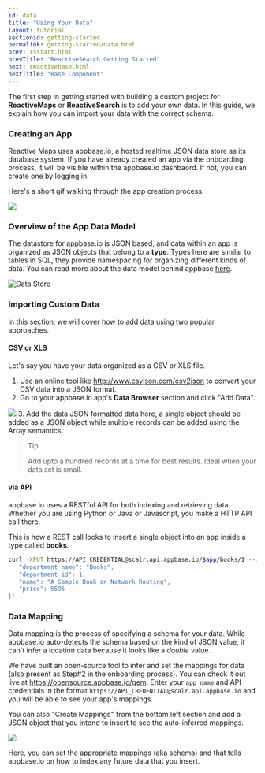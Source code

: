 ```yaml
---
id: data
title: "Using Your Data"
layout: tutorial
sectionid: getting-started
permalink: getting-started/data.html
prev: rsstart.html
prevTitle: "ReactiveSearch Getting Started"
next: reactivebase.html
nextTitle: "Base Component"
---
```


The first step in getting started with building a custom project for **ReactiveMaps** or **ReactiveSearch** is to add your own data. In this guide, we explain how you can import your data with the correct schema.

### Creating an App

Reactive Maps uses appbase.io, a hosted realtime JSON data store as its database system. If you have already created an app via the onboarding process, it will be visible within the appbase.io dashbaord. If not, you can create one by logging in.

Here's a short gif walking through the app creation process.

![](https://i.imgur.com/Y6HiHnJ.gif)

### Overview of the App Data Model

The datastore for appbase.io is JSON based, and data within an app is organized as JSON objects that belong to a **type**. Types here are similar to tables in SQL, they provide namespacing for organizing different kinds of data. You can read more about the data model behind appbase [here](http://docs.appbase.io/scalr/concepts/datamodel.html#appbase-data-schema).

![Data Store](https://i.imgur.com/LCvdVuu.png)

### Importing Custom Data

In this section, we will cover how to add data using two popular approaches.

#### CSV or XLS

Let's say you have your data organized as a CSV or XLS file.

1. Use an online tool like http://www.csvjson.com/csv2json to convert your CSV data into a JSON format.
2. Go to your appbase.io app's **Data Browser** section and click "Add Data".  

![](https://i.imgur.com/idp5Ia2.png)
3. Add the data JSON formatted data here, a single object should be added as a JSON object while multiple records can be added using the Array semantics.

> Tip
>
> Add upto a hundred records at a time for best results. Ideal when your data set is small.

#### via API

appbase.io uses a RESTful API for both indexing and retrieving data. Whether you are using Python or Java or Javascript, you make a HTTP API call there.

This is how a REST call looks to insert a single object into an app inside a type called **books**.

```bash
curl -XPUT https://API_CREDENTIAL@scalr.api.appbase.io/$app/books/1 --data-binary '{
   "department_name": "Books",
   "department_id": 1,
   "name": "A Sample Book on Network Routing",
   "price": 5595
}'
```

### Data Mapping

Data mapping is the process of specifying a schema for your data. While appbase.io auto-detects the schema based on the kind of JSON value, it can't infer a location data because it looks like a *double* value.

We have built an open-source tool to infer and set the mappings for data (also present as Step#2 in the onboarding process). You can check it out live at https://opensource.appbase.io/gem. Enter your `app_name` and API credentials in the format `https://API_CREDENTIAL@scalr.api.appbase.io` and you will be able to see your app's mappings.

You can also "Create Mappings" from the bottom left section and add a JSON object that you intend to insert to see the auto-inferred mappings.

![](https://i.imgur.com/rN2vwLY.png)

Here, you can set the appropriate mappings (aka schema) and that tells appbase.io on how to index any future data that you insert.
